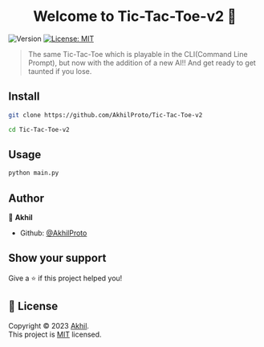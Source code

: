 <h1 align="center">Welcome to Tic-Tac-Toe-v2 👋</h1>
<p>
  <img alt="Version" src="https://img.shields.io/badge/version-v2-blue.svg?cacheSeconds=2592000" />
  <a href="https://github.com/AkhilProto/Tic-Tac-Toe-v2/blob/main/LICENSE" target="_blank">
    <img alt="License: MIT" src="https://img.shields.io/badge/License-MIT-yellow.svg" />
  </a>
</p>

> The same Tic-Tac-Toe which is playable in the CLI(Command Line Prompt), but now with the addition of a new AI!! And get ready to get taunted if you lose. 

## Install

```sh
git clone https://github.com/AkhilProto/Tic-Tac-Toe-v2
```

```sh
cd Tic-Tac-Toe-v2
```

## Usage

```sh
python main.py
```

## Author

👤 **Akhil**

* Github: [@AkhilProto](https://github.com/AkhilProto)

## Show your support

Give a ⭐️ if this project helped you!

## 📝 License

Copyright © 2023 [Akhil](https://github.com/AkhilProto).<br />
This project is [MIT](https://github.com/AkhilProto/Tic-Tac-Toe-v2/blob/main/LICENSE) licensed.

